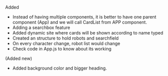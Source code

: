 Added 
-   Instead of having multiple components, it is better to have one parent 
component (App) and we will call CardList from APP component.
-   Adding a searchbox feature
-   Added dynamic site where cards will be shown according to name typed
-   Created an structure to hold robots and searchfield 
-   On every character change, robot list would change
-   Check code in App.js to know about its working

(Added new)
-   Added background color and bigger heading.

